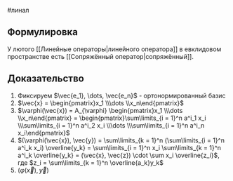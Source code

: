 #линал 
## Формулировка
У лютого [[Линейные операторы|линейного оператора]] в евклидовом пространстве есть [[Сопряжённый оператор|сопряжённый]].
## Доказательство
1. Фиксируем $\vec{e_1}, \dots, \vec{e_n}$ - ортонормированный базис
2. $\vec{x} = \begin{pmatrix}x_1 \\\dots \\x_n\end{pmatrix}$
3. $\varphi(\vec{x}) = A_{\varphi} \begin{pmatrix}x_1 \\\dots \\x_n\end{pmatrix} = \begin{pmatrix}\sum\limits_{i = 1}^n a^i_1 x_i \\\sum\limits_{i = 1}^n a^i_2 x_i \\\dots \\\sum\limits_{i = 1}^n a^i_n x_i\end{pmatrix}$
4. $(\varphi(\vec{x}), \vec{y}) = \sum\limits_{k = 1}^n (\sum\limits_{i = 1}^n a^i_k x_i) \overline{y_k} = \sum\limits_{i = 1}^n x_i \sum\limits_{k = 1}^n a^i_k \overline{y_k} = (\vec{x}, \vec{z}) \cdot \sum x_i \overline{z_i}$, где $z_i = \sum\limits_{k = 1}^n \overline{a_k}y_k$
5. $(\varphi(\vec{x}), \vec{y})$